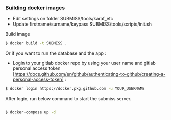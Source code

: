 ### Building docker images

* Edit settings on folder SUBMISS/tools/karaf_etc
* Update firstname/surname/keypass SUBMISS/tools/scripts/init.sh

Build image

```sh
$ docker build -t SUBMISS .
```

Or if you want to run the database and the app :

* Login to your gitlab docker repo by using your user name and gitlab personal access token [https://docs.github.com/en/github/authenticating-to-github/creating-a-personal-access-token] :

```sh
$ docker login https://docker.pkg.github.com -u YOUR_USERNAME 
```

After login, run below command to start the submiss server.

```sh

$ docker-compose up -d
```